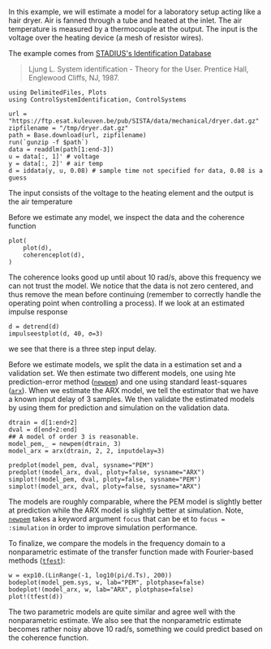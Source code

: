 In this example, we will estimate a model for a laboratory setup acting like a hair dryer. Air is fanned through a tube and heated at the inlet. The air temperature is measured by a thermocouple at the output. The input is the voltage over the heating device (a mesh of resistor wires).

The example comes from [STADIUS's Identification Database](https://homes.esat.kuleuven.be/~smc/daisy/daisydata.html) 

> Ljung L.  System identification - Theory for the User. Prentice Hall, Englewood Cliffs, NJ, 1987. 

```@example dryer
using DelimitedFiles, Plots
using ControlSystemIdentification, ControlSystems

url = "https://ftp.esat.kuleuven.be/pub/SISTA/data/mechanical/dryer.dat.gz"
zipfilename = "/tmp/dryer.dat.gz"
path = Base.download(url, zipfilename)
run(`gunzip -f $path`)
data = readdlm(path[1:end-3])
u = data[:, 1]' # voltage
y = data[:, 2]' # air temp
d = iddata(y, u, 0.08) # sample time not specified for data, 0.08 is a guess
```
The input consists of the voltage to the heating element and the output is the air temperature

Before we estimate any model, we inspect the data and the coherence function
```@example dryer
plot(
    plot(d),
    coherenceplot(d),
)
```
The coherence looks good up until about 10 rad/s, above this frequency we can not trust the model. We notice that the data is not zero centered, and thus remove the mean before continuing (remember to correctly handle the operating point when controlling a process). If we look at an estimated impulse response
```@example dryer
d = detrend(d)
impulseestplot(d, 40, σ=3)
```
we see that there is a three step input delay. 

Before we estimate models, we split the data in a estimation set and a validation set. We then estimate two different models, one using hte prediction-error method ([`newpem`](@ref)) and one using standard least-squares ([`arx`](@ref)). When we estimate the ARX model, we tell the estimator that we have a known input delay of 3 samples. We then validate the estimated models by using them for prediction and simulation on the validation data.
```@example dryer
dtrain = d[1:end÷2]
dval = d[end÷2:end]
## A model of order 3 is reasonable.
model_pem,_ = newpem(dtrain, 3)
model_arx = arx(dtrain, 2, 2, inputdelay=3)

predplot(model_pem, dval, sysname="PEM")
predplot!(model_arx, dval, ploty=false, sysname="ARX")
simplot!(model_pem, dval, ploty=false, sysname="PEM")
simplot!(model_arx, dval, ploty=false, sysname="ARX")
```
The models are roughly comparable, where the PEM model is slightly better at prediction while the ARX model is slightly better at simulation. Note, [`newpem`](@ref) takes a keyword argument `focus` that can be et to `focus = :simulation` in order to improve simulation performance.

To finalize, we compare the models in the frequency domain to a nonparametric estimate of the transfer function made with Fourier-based methods ([`tfest`](@ref)):
```@example dryer
w = exp10.(LinRange(-1, log10(pi/d.Ts), 200))
bodeplot(model_pem.sys, w, lab="PEM", plotphase=false)
bodeplot!(model_arx, w, lab="ARX", plotphase=false)
plot!(tfest(d))
```
The two parametric models are quite similar and agree well with the nonparametric estimate. We also see that the nonparametric estimate becomes rather noisy above 10 rad/s, something we could predict based on the coherence function.

